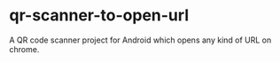 # qr-scanner-to-open-url
A QR code scanner project for Android which opens any kind of URL on chrome.
